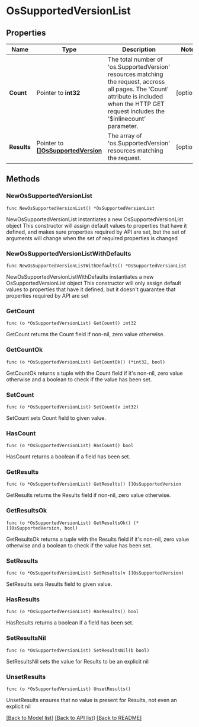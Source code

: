 # OsSupportedVersionList

## Properties

Name | Type | Description | Notes
------------ | ------------- | ------------- | -------------
**Count** | Pointer to **int32** | The total number of &#39;os.SupportedVersion&#39; resources matching the request, accross all pages. The &#39;Count&#39; attribute is included when the HTTP GET request includes the &#39;$inlinecount&#39; parameter. | [optional] 
**Results** | Pointer to [**[]OsSupportedVersion**](OsSupportedVersion.md) | The array of &#39;os.SupportedVersion&#39; resources matching the request. | [optional] 

## Methods

### NewOsSupportedVersionList

`func NewOsSupportedVersionList() *OsSupportedVersionList`

NewOsSupportedVersionList instantiates a new OsSupportedVersionList object
This constructor will assign default values to properties that have it defined,
and makes sure properties required by API are set, but the set of arguments
will change when the set of required properties is changed

### NewOsSupportedVersionListWithDefaults

`func NewOsSupportedVersionListWithDefaults() *OsSupportedVersionList`

NewOsSupportedVersionListWithDefaults instantiates a new OsSupportedVersionList object
This constructor will only assign default values to properties that have it defined,
but it doesn't guarantee that properties required by API are set

### GetCount

`func (o *OsSupportedVersionList) GetCount() int32`

GetCount returns the Count field if non-nil, zero value otherwise.

### GetCountOk

`func (o *OsSupportedVersionList) GetCountOk() (*int32, bool)`

GetCountOk returns a tuple with the Count field if it's non-nil, zero value otherwise
and a boolean to check if the value has been set.

### SetCount

`func (o *OsSupportedVersionList) SetCount(v int32)`

SetCount sets Count field to given value.

### HasCount

`func (o *OsSupportedVersionList) HasCount() bool`

HasCount returns a boolean if a field has been set.

### GetResults

`func (o *OsSupportedVersionList) GetResults() []OsSupportedVersion`

GetResults returns the Results field if non-nil, zero value otherwise.

### GetResultsOk

`func (o *OsSupportedVersionList) GetResultsOk() (*[]OsSupportedVersion, bool)`

GetResultsOk returns a tuple with the Results field if it's non-nil, zero value otherwise
and a boolean to check if the value has been set.

### SetResults

`func (o *OsSupportedVersionList) SetResults(v []OsSupportedVersion)`

SetResults sets Results field to given value.

### HasResults

`func (o *OsSupportedVersionList) HasResults() bool`

HasResults returns a boolean if a field has been set.

### SetResultsNil

`func (o *OsSupportedVersionList) SetResultsNil(b bool)`

 SetResultsNil sets the value for Results to be an explicit nil

### UnsetResults
`func (o *OsSupportedVersionList) UnsetResults()`

UnsetResults ensures that no value is present for Results, not even an explicit nil

[[Back to Model list]](../README.md#documentation-for-models) [[Back to API list]](../README.md#documentation-for-api-endpoints) [[Back to README]](../README.md)


